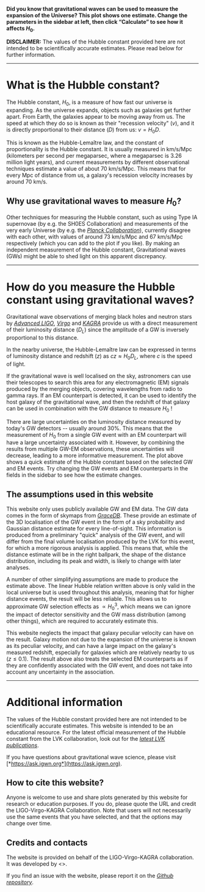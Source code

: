 **Did you know that gravitational waves can be used to measure the expansion of the Universe?
This plot shows one estimate.
Change the parameters in the sidebar at left, then click “Calculate” to see how it affects $H_0$.**

**DISCLAIMER:** The values of the Hubble constant provided here are not
intended to be scientifically accurate estimates.
Please read below for further information.

---

# What is the Hubble constant?

The Hubble constant, $H_0$​, is a measure of how fast our universe is expanding.
As the universe expands, objects such as galaxies get further apart.
From Earth, the galaxies appear to be moving away from us.
The speed at which they do so is known as their \"recession velocity\" ($v$),
and it is directly proportional to their distance ($D$) from us: $v = H_0 D$.

This is known as the Hubble-Lemaître law, and the constant of
proportionality is the Hubble constant.
It is usually measured in km/s/Mpc (kilometers per second per megaparsec, where a megaparsec is 3.26 million light years),
and current measurements by different observational techniques estimate a value of about 70 km/s/Mpc.
This means that for every Mpc of distance from us,
a galaxy's recession velocity increases by around 70 km/s.

## Why use gravitational waves to measure $H_0$?

Other techniques for measuring the Hubble constant, such as using Type IA supernovae (by e.g. the SH0ES Collaboration)
and measurements of the very early Universe (by e.g. the [*Planck Collaboration*](https://www.cosmos.esa.int/web/planck/planck-collaboration)),
currently disagree with each other, with values of around 73 km/s/Mpc and 67 km/s/Mpc respectively
(which you can add to the plot if you like).
By making an independent measurement of the Hubble constant,
Gravitational waves (GWs) might be able to shed light on this apparent discrepancy.

---

# How do you measure the Hubble constant using gravitational waves?

Gravitational wave observations of merging black holes and neutron stars by [*Advanced LIGO*](https://www.ligo.org/about.php),
[*Virgo*](https://www.virgo-gw.eu/) and [*KAGRA*](https://gwcenter.icrr.u-tokyo.ac.jp/en/) provide us with a
direct measurement of their luminosity distance ($D_L$​) since the
amplitude of a GW is inversely proportional to this distance.

In the nearby universe, the Hubble-Lemaître law can be expressed in
terms of luminosity distance and redshift ($z$) as $cz \approx H_0 D_L$​​, where $c$ is the speed of light.

If the gravitational wave is well localised on the sky, astronomers can
use their telescopes to search this area for any electromagnetic (EM) signals produced by the merging objects,
covering wavelengths from radio to gamma rays.
If an EM counterpart is detected, it can be used to
identify the host galaxy of the gravitational wave, and then the
redshift of that galaxy can be used in combination with the GW distance
to measure $H_0$ !

There are large uncertainties on the luminosity distance measured by today\'s GW detectors \-- usually around 30%.
This means that the measurement of $H_0$ from a single GW event with an EM counterpart
will have a large uncertainty associated with it.
However, by combining the
results from multiple GW-EM observations, these uncertainties will
decrease, leading to a more informative measurement.
The plot above shows a quick estimate of the Hubble constant based on the selected GW and EM events.
Try changing the GW events and EM counterparts in the fields in the sidebar to see how the estimate changes.

## The assumptions used in this website

This website only uses publicly available GW and EM data.
The GW data comes in the form of skymaps from [*GraceDB*](https://gracedb.ligo.org/).
These provide an estimate of the 3D localisation of the GW event in the form of a sky probability and Gaussian distance estimate for every line-of-sight.
This information is produced from a preliminary \"quick\" analysis of the GW event,
and will differ from the final volume localisation produced by the LVK for this event,
for which a more rigorous analysis is applied.
This means that, while the distance estimate will be in the right ballpark,
the shape of the distance distribution, including its peak and width, is likely to change with later analyses.

A number of other simplifying assumptions are made to produce the estimate above.
The linear Hubble relation written above is only valid
in the local universe but is used throughout this analysis, meaning that
for higher distance events, the result will be less reliable.
This allows us to approximate GW selection effects as $\propto {H_0}^3$,
which means we can ignore the impact of detector sensitivity and the GW mass
distribution (among other things), which are required to accurately estimate this.

This website neglects the impact that galaxy peculiar velocity can have on the result.
Galaxy motion not due to the expansion of the universe is
known as its peculiar velocity, and can have a large impact on the
galaxy\'s measured redshift, especially for galaxies which are
relatively nearby to us ($z \leq 0.1$).
The result above also treats the selected EM counterparts as if they are confidently associated with the GW event,
and does not take into account any uncertainty in the association.

---

# Additional information

The values of the Hubble constant provided here are not intended to be
scientifically accurate estimates.
This website is intended to be an
educational resource.
For the latest official measurement of the Hubble constant from the LVK collaboration,
look out for the [*latest LVK publications*](https://pnp.ligo.org/ppcomm/Papers.html).

If you have questions about gravitational wave science, please visit
[*https://ask.igwn.org*](https://ask.igwn.org).

## How to cite this website?

Anyone is welcome to use and share  plots generated by this website for research
or  education  purposes.  If  you  do,  please quote  the  URL  and  credit  the
LIGO-Virgo-KAGRA Collaboration.
Note that users will not necessarily use the same
events that you have selected, and that the options may change over time.

## Credits and contacts

The website is provided on behalf of the LIGO-Virgo-KAGRA collaboration.
It was developed by \<\>.

If you find an issue with the website, please report it on the [*Github
repository*](https://github.com/igwn/h0-website).
